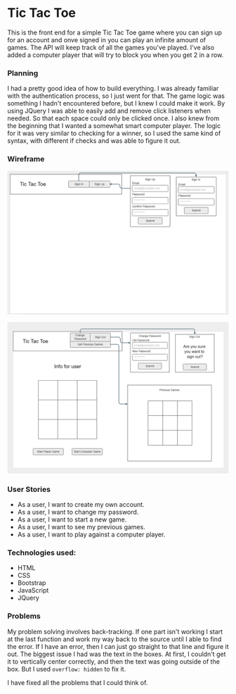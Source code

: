 # Tic Tac Toe
This is the front end for a simple Tic Tac Toe game where you can sign up for an account and onve signed in you can play an infinite amount of games. The API will keep track of all the games you've played. I've also added a computer player that will try to block you when you get 2 in a row.

### Planning
I had a pretty good idea of how to build everything. I was already familiar with the authentication process, so I just went for that. The game logic was something I hadn't encountered before, but I knew I could make it work. By using JQuery I was able to easily add and remove click listeners when needed. So that each space could only be clicked once. I also knew from the beginning that I wanted a somewhat smart computer player. The logic for it was very similar to checking for a winner, so I used the same kind of syntax, with different if checks and was able to figure it out.

### Wireframe

![Before sign-in Wireframe](images/Final-wireframe2.png)

![After sign-in Wireframe](images/Final-wireframe.png)

### User Stories
* As a user, I want to create my own account.
* As a user, I want to change my password.
* As a user, I want to start a new game.
* As a user, I want to see my previous games.
* As a user, I want to play against a computer player.

### Technologies used:
* HTML
* CSS 
* Bootstrap 
* JavaScript
* JQuery

### Problems
My problem solving involves back-tracking. If one part isn't working I start at the last function and work my way back to the source until I able to find the error. If I have an error, then I can just go straight to that line and figure it out. The biggest issue I had was the text in the boxes. At first, I couldn't get it to vertically center correctly, and then the text was going outside of the box. But I used ```overflow: hidden``` to fix it.

I have fixed all the problems that I could think of.

